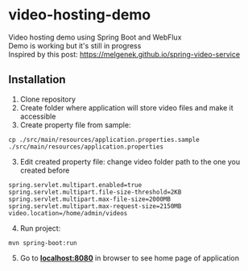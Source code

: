 # video-hosting-demo  
Video hosting demo using Spring Boot and WebFlux  
Demo is working but it's still in progress  
Inspired by this post: https://melgenek.github.io/spring-video-service  

## Installation
1. Clone repository
2. Create folder where application will store video files and make it accessible
2. Create property file from sample:
```
cp ./src/main/resources/application.properties.sample ./src/main/resources/application.properties
```
3. Edit created property file: change video folder path to the one you created before
```
spring.servlet.multipart.enabled=true
spring.servlet.multipart.file-size-threshold=2KB
spring.servlet.multipart.max-file-size=2000MB
spring.servlet.multipart.max-request-size=2150MB
video.location=/home/admin/videos
```
4. Run project:
```
mvn spring-boot:run
```
5. Go to [**localhost:8080**](http://localhost:8080) in browser to see home page of application

